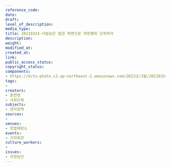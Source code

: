 ```yaml
---
reference_code: 
date: 
draft: 
level_of_description: 
media_type: 
title: 20210324-사법농단 법관 파면으로 위헌행위 단죄하라
description: 
weight: 
modified_at: 
created_at: 
link: 
public_access_status: 
copyright_status: 
components:
- https://kctu-photo.s3.ap-northeast-2.amazonaws.com/2021년/3월/20210324-사법농단+법관+파면으로+위헌행위+단죄하라/_5D44986.jpg
tags:
- 
creators:
- 총연맹
- 사회단체
subjects:
- 정치정책
sources:
- 
venues:
- 헌법재판소
events:
- 기자회견
culture_workers:
- 
issues:
- 국정농단
---
```

